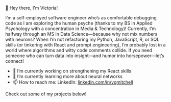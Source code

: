 👋 Hey there, I'm Victoria!

I’m a self-employed software engineer who’s as comfortable debugging code as I am exploring the human psyche (thanks to my BS in Applied Psychology with a concentration in Media & Technology)! Currently, I’m halfway through an MS in Data Science—because why not mix numbers with neurons? When I’m not refactoring my Python, JavaScript, R, or SQL skills (or tinkering with React and prompt engineering), I’m probably lost in a world where algorithms and witty code comments collide. If you need someone who can turn data into insight—and humor into horsepower—let’s connect!

- 🔭 I’m currently working on strengthening my React skills
- 🌱 I’m currently learning more about neural networks
- 📫 How to reach me:
  LinkedIn: <a href="http://linkedin.com/in/vgmitchell">linkedin.com/in/vgmitchell</a>

Check out some of my projects below!
